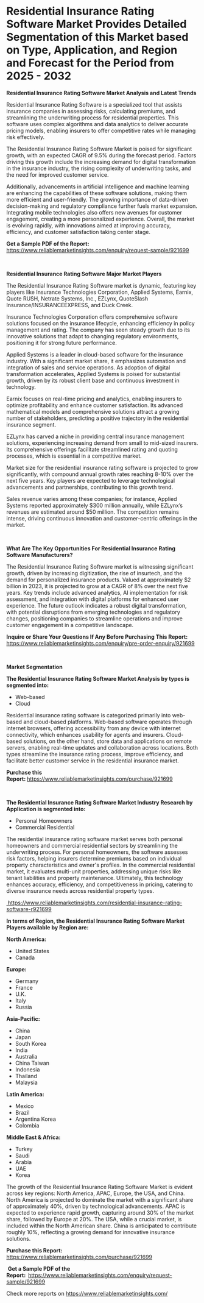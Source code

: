 <p><h1>Residential Insurance Rating Software Market Provides Detailed Segmentation of this Market based on Type, Application, and Region and Forecast for the Period from 2025 - 2032</h1></p><p><strong>Residential Insurance Rating Software Market Analysis and Latest Trends</strong></p>
<p><p>Residential Insurance Rating Software is a specialized tool that assists insurance companies in assessing risks, calculating premiums, and streamlining the underwriting process for residential properties. This software uses complex algorithms and data analytics to deliver accurate pricing models, enabling insurers to offer competitive rates while managing risk effectively. </p><p>The Residential Insurance Rating Software Market is poised for significant growth, with an expected CAGR of 9.5% during the forecast period. Factors driving this growth include the increasing demand for digital transformation in the insurance industry, the rising complexity of underwriting tasks, and the need for improved customer service. </p><p>Additionally, advancements in artificial intelligence and machine learning are enhancing the capabilities of these software solutions, making them more efficient and user-friendly. The growing importance of data-driven decision-making and regulatory compliance further fuels market expansion. Integrating mobile technologies also offers new avenues for customer engagement, creating a more personalized experience. Overall, the market is evolving rapidly, with innovations aimed at improving accuracy, efficiency, and customer satisfaction taking center stage.</p></p>
<p><strong>Get a Sample PDF of the Report:&nbsp;</strong> <a href="https://www.reliablemarketinsights.com/enquiry/request-sample/921699?utm_campaign=2933&utm_medium=2&utm_source=Github&utm_content=ia&utm_term=07032025&utm_id=residential-insurance-rating-software">https://www.reliablemarketinsights.com/enquiry/request-sample/921699</a></p>
<p>&nbsp;</p>
<p><strong>Residential Insurance Rating Software Major Market Players</strong></p>
<p><p>The Residential Insurance Rating Software market is dynamic, featuring key players like Insurance Technologies Corporation, Applied Systems, Earnix, Quote RUSH, Netrate Systems, Inc., EZLynx, QuoteSlash Insurance/INSURANCEEXPRESS, and Duck Creek. </p><p>Insurance Technologies Corporation offers comprehensive software solutions focused on the insurance lifecycle, enhancing efficiency in policy management and rating. The company has seen steady growth due to its innovative solutions that adapt to changing regulatory environments, positioning it for strong future performance.</p><p>Applied Systems is a leader in cloud-based software for the insurance industry. With a significant market share, it emphasizes automation and integration of sales and service operations. As adoption of digital transformation accelerates, Applied Systems is poised for substantial growth, driven by its robust client base and continuous investment in technology.</p><p>Earnix focuses on real-time pricing and analytics, enabling insurers to optimize profitability and enhance customer satisfaction. Its advanced mathematical models and comprehensive solutions attract a growing number of stakeholders, predicting a positive trajectory in the residential insurance segment.</p><p>EZLynx has carved a niche in providing central insurance management solutions, experiencing increasing demand from small to mid-sized insurers. Its comprehensive offerings facilitate streamlined rating and quoting processes, which is essential in a competitive market.</p><p>Market size for the residential insurance rating software is projected to grow significantly, with compound annual growth rates reaching 8-10% over the next five years. Key players are expected to leverage technological advancements and partnerships, contributing to this growth trend.</p><p>Sales revenue varies among these companies; for instance, Applied Systems reported approximately $300 million annually, while EZLynx’s revenues are estimated around $50 million. The competition remains intense, driving continuous innovation and customer-centric offerings in the market.</p></p>
<p>&nbsp;</p>
<p><strong>What Are The Key Opportunities For Residential Insurance Rating Software Manufacturers?</strong></p>
<p><p>The Residential Insurance Rating Software market is witnessing significant growth, driven by increasing digitization, the rise of insurtech, and the demand for personalized insurance products. Valued at approximately $2 billion in 2023, it is projected to grow at a CAGR of 8% over the next five years. Key trends include advanced analytics, AI implementation for risk assessment, and integration with digital platforms for enhanced user experience. The future outlook indicates a robust digital transformation, with potential disruptions from emerging technologies and regulatory changes, positioning companies to streamline operations and improve customer engagement in a competitive landscape.</p></p>
<p><strong>Inquire or Share Your Questions If Any Before Purchasing This Report:</strong> <a href="https://www.reliablemarketinsights.com/enquiry/pre-order-enquiry/921699?utm_campaign=2933&utm_medium=2&utm_source=Github&utm_content=ia&utm_term=07032025&utm_id=residential-insurance-rating-software">https://www.reliablemarketinsights.com/enquiry/pre-order-enquiry/921699</a></p>
<p>&nbsp;</p>
<p><strong>Market Segmentation</strong></p>
<p><strong>The Residential Insurance Rating Software Market Analysis by types is segmented into:</strong></p>
<p><ul><li>Web-based</li><li>Cloud</li></ul></p>
<p><p>Residential insurance rating software is categorized primarily into web-based and cloud-based platforms. Web-based software operates through internet browsers, offering accessibility from any device with internet connectivity, which enhances usability for agents and insurers. Cloud-based solutions, on the other hand, store data and applications on remote servers, enabling real-time updates and collaboration across locations. Both types streamline the insurance rating process, improve efficiency, and facilitate better customer service in the residential insurance market.</p></p>
<p><strong>Purchase this Report:&nbsp;</strong><a href="https://www.reliablemarketinsights.com/purchase/921699?utm_campaign=2933&utm_medium=2&utm_source=Github&utm_content=ia&utm_term=07032025&utm_id=residential-insurance-rating-software">https://www.reliablemarketinsights.com/purchase/921699</a></p>
<p>&nbsp;</p>
<p><strong>The Residential Insurance Rating Software Market Industry Research by Application is segmented into:</strong></p>
<p><ul><li>Personal Homeowners</li><li>Commercial Residential</li></ul></p>
<p><p>The residential insurance rating software market serves both personal homeowners and commercial residential sectors by streamlining the underwriting process. For personal homeowners, the software assesses risk factors, helping insurers determine premiums based on individual property characteristics and owner's profiles. In the commercial residential market, it evaluates multi-unit properties, addressing unique risks like tenant liabilities and property maintenance. Ultimately, this technology enhances accuracy, efficiency, and competitiveness in pricing, catering to diverse insurance needs across residential property types.</p></p>
<p><a href="https://www.reliablemarketinsights.com/residential-insurance-rating-software-r921699?utm_campaign=2933&utm_medium=2&utm_source=Github&utm_content=ia&utm_term=07032025&utm_id=residential-insurance-rating-software">&nbsp;https://www.reliablemarketinsights.com/residential-insurance-rating-software-r921699</a></p>
<p><strong>In terms of Region, the Residential Insurance Rating Software Market Players available by Region are:</strong></p>
<p>
    <p> <strong> North America: </strong>
        <ul>
            <li>United States</li>
            <li>Canada</li>
        </ul>
        </p> 
    <p> <strong> Europe: </strong>
        <ul>
            <li>Germany</li>
            <li>France</li>
            <li>U.K.</li>
            <li>Italy</li>
            <li>Russia</li>
        </ul>
        </p> 
    <p> <strong> Asia-Pacific: </strong>
        <ul>
            <li>China</li>
            <li>Japan</li>
            <li>South Korea</li>
            <li>India</li>
            <li>Australia</li>
            <li>China Taiwan</li>
            <li>Indonesia</li>
            <li>Thailand</li>
            <li>Malaysia</li>
        </ul>
        </p> 
    <p> <strong> Latin America: </strong>
        <ul>
            <li>Mexico</li>
            <li>Brazil</li>
            <li>Argentina Korea</li>
            <li>Colombia</li>
        </ul>
        </p> 
    <p> <strong> Middle East & Africa: </strong>
        <ul>
            <li>Turkey</li>
            <li>Saudi</li>
            <li>Arabia</li>
            <li>UAE</li>
            <li>Korea</li>
        </ul>
    </p>
    </p>
<p><p>The growth of the Residential Insurance Rating Software Market is evident across key regions: North America, APAC, Europe, the USA, and China. North America is projected to dominate the market with a significant share of approximately 40%, driven by technological advancements. APAC is expected to experience rapid growth, capturing around 30% of the market share, followed by Europe at 20%. The USA, while a crucial market, is included within the North American share. China is anticipated to contribute roughly 10%, reflecting a growing demand for innovative insurance solutions.</p></p>
<p><strong>Purchase this Report: </strong><a href="https://www.reliablemarketinsights.com/purchase/921699?utm_campaign=2933&utm_medium=2&utm_source=Github&utm_content=ia&utm_term=07032025&utm_id=residential-insurance-rating-software">https://www.reliablemarketinsights.com/purchase/921699</a></p>
<p>&nbsp;<strong>Get a Sample PDF of the Report:&nbsp;&nbsp;</strong><a href="https://www.reliablemarketinsights.com/enquiry/request-sample/921699?utm_campaign=2933&utm_medium=2&utm_source=Github&utm_content=ia&utm_term=07032025&utm_id=residential-insurance-rating-software">https://www.reliablemarketinsights.com/enquiry/request-sample/921699</a></p>
<p><strong></strong></p>
<p>Check more reports on <a href="https://www.reliablemarketinsights.com/?utm_campaign=2933&utm_medium=2&utm_source=Github&utm_content=ia&utm_term=07032025&utm_id=residential-insurance-rating-software">https://www.reliablemarketinsights.com/</a></p>